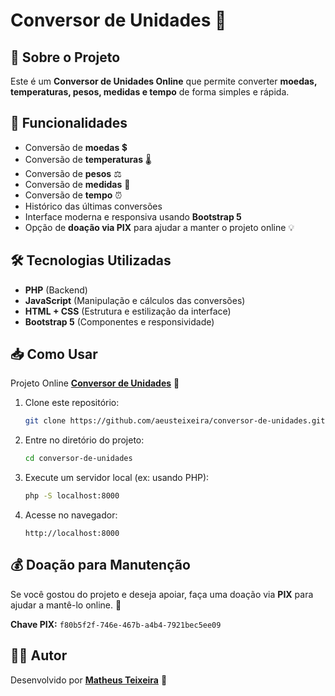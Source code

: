 # Conversor de Unidades 🔢

## 📌 Sobre o Projeto
Este é um **Conversor de Unidades Online** que permite converter **moedas, temperaturas, pesos, medidas e tempo** de forma simples e rápida.

## 🚀 Funcionalidades
- Conversão de **moedas** 💲
- Conversão de **temperaturas** 🌡️
- Conversão de **pesos** ⚖️
- Conversão de **medidas** 📏
- Conversão de **tempo** ⏰
- Histórico das últimas conversões
- Interface moderna e responsiva usando **Bootstrap 5**
- Opção de **doação via PIX** para ajudar a manter o projeto online 💡

## 🛠️ Tecnologias Utilizadas
- **PHP** (Backend)
- **JavaScript** (Manipulação e cálculos das conversões)
- **HTML + CSS** (Estrutura e estilização da interface)
- **Bootstrap 5** (Componentes e responsividade)

## 📥 Como Usar

Projeto Online **[Conversor de Unidades](conversor-de-unidades.matheusteixeira.com.br)** 🚀

1. Clone este repositório:
   ```bash
   git clone https://github.com/aeusteixeira/conversor-de-unidades.git
   ```
2. Entre no diretório do projeto:
   ```bash
   cd conversor-de-unidades
   ```
3. Execute um servidor local (ex: usando PHP):
   ```bash
   php -S localhost:8000
   ```
4. Acesse no navegador:
   ```
   http://localhost:8000
   ```

## 💰 Doação para Manutenção
Se você gostou do projeto e deseja apoiar, faça uma doação via **PIX** para ajudar a mantê-lo online. 🙌

**Chave PIX:** `f80b5f2f-746e-467b-a4b4-7921bec5ee09`

## 👨‍💻 Autor
Desenvolvido por **[Matheus Teixeira](https://matheusteixeira.com.br)** 🚀

